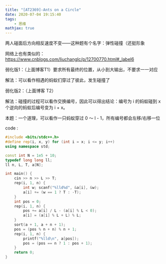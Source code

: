 ```yaml
---
title: "[AT2369]-Ants on a Circle"
date: 2020-07-04 19:15:40
tags: 
    - 思维
mathjax: true 
---
```


两人碰面后方向相反速度不变——这种题有个名字：弹性碰撞（还挺形象

网络上也有类似的：https://www.cnblogs.com/liuchanglc/p/12700770.html#_label6

弱化版1：（上面博客T1）要求所有最终的位置，从小到大输出，不要求一一对应

解法：可以看作相遇的蚂蚁们穿过了彼此，发生碰撞了

弱化版2：（上面博客 T2）

解法：碰撞的过程可以看作交换编号，因此可以得出结论：编号为 i 的蚂蚁碰到 x 个逆向的蚂蚁后编号变为 i + x。

本题：一个道理，可以看作一只蚂蚁穿过 0 ～ l - 1，所有编号都会左移/右移一位

code :
``` c++
#include <bits/stdc++.h>
#define rep(i, x, y) for (int i = x; i <= y; i++)
using namespace std;

const int N = 1e5 + 10;
typedef long long ll;
ll n, L, T, a[N];

int main() {
	cin >> n >> L >> T;
	rep(i, 1, n) {
		int w; scanf("%lld%d", &a[i], &w);
		a[i] += (w == 1 ? T : -T);
	}
	int pos = 0;
	rep(i, 1, n) {
		pos += a[i] / L - (a[i] % L < 0);
		a[i] = (a[i] % L + L) % L;
	}
	sort(a + 1, a + n + 1);
	pos = (pos % n + n) % n + 1;
	rep(i, 1, n) {
		printf("%lld\n", a[pos]);
		pos = (pos == n ? 1 : pos + 1);
	}
	return 0;
}
```
